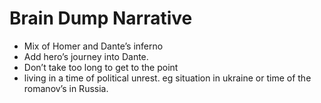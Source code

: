 # Brain Dump Narrative

- Mix of Homer and Dante’s inferno
- Add hero’s journey into Dante.
- Don’t take too long to get to the point
- living in a time of political unrest. eg situation in ukraine or time of the romanov’s in Russia.